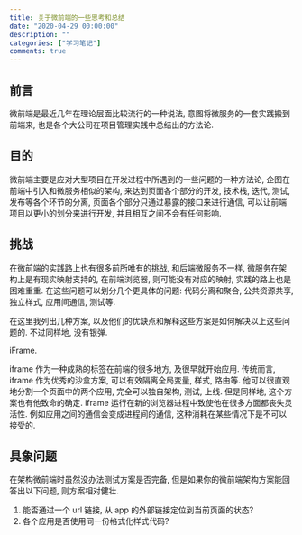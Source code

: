 ```yaml
---
title: 关于微前端的一些思考和总结
date: "2020-04-29 00:00:00"
description: ""
categories: ["学习笔记"]
comments: true
---
```


## 前言

微前端是最近几年在理论层面比较流行的一种说法, 意图将微服务的一套实践搬到前端来, 也是各个大公司在项目管理实践中总结出的方法论.

## 目的

微前端主要是应对大型项目在开发过程中所遇到的一些问题的一种方法论, 企图在前端中引入和微服务相似的架构, 来达到页面各个部分的开发, 技术栈, 迭代, 测试, 发布等各个环节的分离, 页面各个部分只通过暴露的接口来进行通信, 可以让前端项目以更小的划分来进行开发, 并且相互之间不会有任何影响.

## 挑战

在微前端的实践路上也有很多前所唯有的挑战, 和后端微服务不一样, 微服务在架构上是有现实映射支持的, 在前端浏览器, 则可能没有对应的映射, 实践的路上也是困难重重. 在这些问题可以划分几个更具体的问题: 代码分离和聚合, 公共资源共享, 独立样式, 应用间通信, 测试等.

在这里我列出几种方案, 以及他们的优缺点和解释这些方案是如何解决以上这些问题的. 不过同样地, 没有银弹.

iFrame.

iframe 作为一种成熟的标签在前端的很多地方, 及很早就开始应用. 传统而言, iframe 作为优秀的沙盒方案, 可以有效隔离全局变量, 样式, 路由等. 他可以很直观地分割一个页面中的两个应用, 完全可以独自架构, 测试, 上线. 但是同样地, 这个方案也有他致命的确定. iframe 运行在新的浏览器进程中致使他在很多方面都丧失灵活性. 例如应用之间的通信会变成进程间的通信, 这种消耗在某些情况下是不可以接受的.

## 具象问题

在架构微前端时虽然没办法测试方案是否完备, 但是如果你的微前端架构方案能回答出以下问题, 则方案相对健壮.

1. 能否通过一个 url 链接, 从 app 的外部链接定位到当前页面的状态?
2. 各个应用是否使用同一份格式化样式代码?
